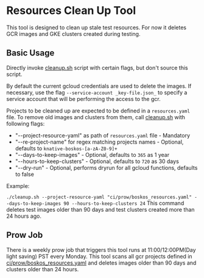 # Resources Clean Up Tool

This tool is designed to clean up stale test resources. For now it deletes GCR
images and GKE clusters created during testing.

## Basic Usage

Directly invoke [cleanup.sh](cleanup.sh) script with certain flags, but don't
source this script.

By default the current gcloud credentials are used to delete the images. If
necessary, use the flag `--service-account _key-file.json_` to specify a service
account that will be performing the access to the gcr.

Projects to be cleaned up are expected to be defined in a `resources.yaml` file.
To remove old images and clusters from them, call [cleanup.sh](cleanup.sh) with
following flags:

- "--project-resource-yaml" as path of `resources.yaml` file - Mandatory
- "--re-project-name" for regex matching projects names - Optional, defaults to
  `knative-boskos-[a-zA-Z0-9]+`
- "--days-to-keep-images" - Optional, defaults to `365` as 1 year
- "--hours-to-keep-clusters" - Optional, defaults to `720` as 30 days
- "--dry-run" - Optional, performs dryrun for all gcloud functions, defaults to
  false

Example:

`./cleanup.sh --project-resource-yaml "ci/prow/boskos_resources.yaml" --days-to-keep-images 90 --hours-to-keep-clusters 24`
This command deletes test images older than 90 days and test clusters created
more than 24 hours ago.

## Prow Job

There is a weekly prow job that triggers this tool runs at 11:00/12:00PM(Day
light saving) PST every Monday. This tool scans all gcr projects defined in
[ci/prow/boskos_resources.yaml](/ci/prow/boskos/resources.yaml) and deletes
images older than 90 days and clusters older than 24 hours.
